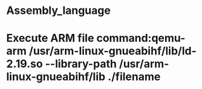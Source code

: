 # Assembly_language
# Execute ARM file command:qemu-arm /usr/arm-linux-gnueabihf/lib/ld-2.19.so --library-path /usr/arm-linux-gnueabihf/lib ./filename

